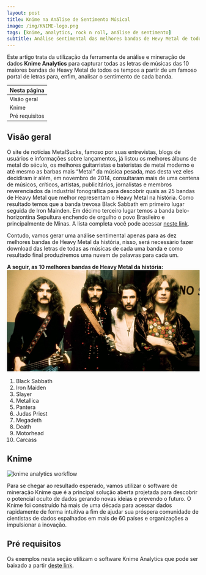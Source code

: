 ```yaml
---
layout: post
title: Knime na Análise de Sentimento Músical
image: /img/KNIME-logo.png
tags: [knime, analytics, rock n roll, análise de sentimento]
subtitle: Análise sentimental das melhores bandas de Hevy Metal de todos os tempos
---
```

Este artigo trata da utilização da ferramenta de análise e mineração de dados **Knime Analytics** para capturar todas as letras de músicas das 10 maiores bandas de Heavy Metal de todos os tempos a partir de um famoso portal de letras para, enfim, analisar o sentimento de cada banda.  

| Nesta página |
| :------      |
| Visão geral  | 
| Knime        |
| Pré requisitos| 

## Visão geral  
O site de notícias MetalSucks, famoso por suas entrevistas, blogs de usuários e informações sobre lançamentos, já listou os melhores álbuns de metal do século, os melhores guitarristas e bateristas de metal moderno e até mesmo as barbas mais “Metal” da música pesada, mas desta vez eles decidiram ir além, em novembro de 2014, consultaram mais de uma centena de músicos, críticos, artistas, publicitários, jornalistas e membros reverenciados da industrial fonográfica para descobrir quais as 25 bandas de Heavy Metal que melhor representam o Heavy Metal na história. Como resultado temos que a banda trevosa Black Sabbath em primeiro lugar seguida de Iron Mainden. Em décimo terceiro lugar temos a banda belo-horizontina Sepultura enchendo de orgulho o povo Brasileiro e principalmente de Minas. A lista completa você pode acessar [neste link](http://www.metalsucks.net/2014/11/14/25-best-metal-bands-time-real-1-black-sabbath/).  

Contudo, vamos gerar uma análise sentimental apenas para as dez melhores bandas de Heavy Metal da história, nisso, será necessário fazer download das letras de todas as músicas de cada uma banda e como resultado final produziremos uma nuvem de palavras para cada um.  

**A seguir, as 10 melhores bandas de Heavy Metal da história:**  
![imagem black sabbath](/img/blacksabbath.jpg)
01. Black Sabbath 
02. Iron Maiden
03. Slayer
04. Metallica
05. Pantera 
06. Judas Priest 
07. Megadeth 
08. Death
09. Motorhead 
10. Carcass 

## Knime  
![knime analytics workflow](https://www.knime.org/files/images/products/AnalyticsPlatform/end-to-end_analytics_workflow.png)  

Para se chegar ao resultado esperado, vamos utilizar o software de mineração Knime que é a principal solução aberta projetada para descobrir o potencial oculto de dados gerando novas ideias e prevendo o futuro. O Knime foi construído há mais de uma década para acessar dados rapidamente de forma intuitiva a fim de ajudar sua próspera comunidade de cientistas de dados espalhados em mais de 60 países e organizações a impulsionar a inovação. 

## Pré requisitos
Os exemplos nesta seção utilizam o software Knime Analytics que pode ser baixado a partir [deste link](https://www.knime.org/downloads/overview).


